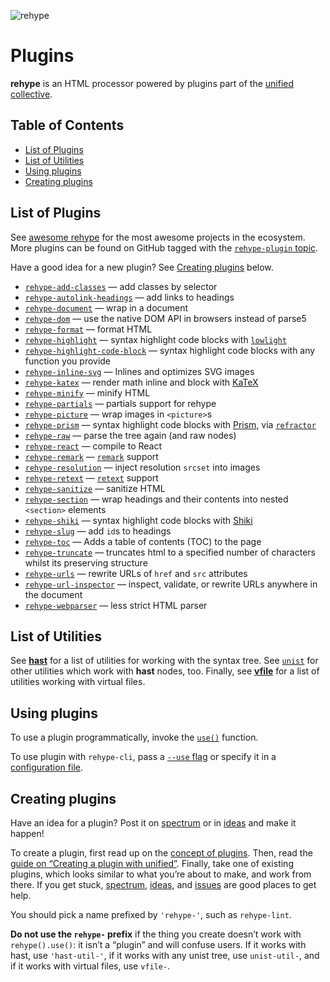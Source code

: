 ![rehype][logo]

# Plugins

**rehype** is an HTML processor powered by plugins part of the [unified][]
[collective][].

## Table of Contents

*   [List of Plugins](#list-of-plugins)
*   [List of Utilities](#list-of-utilities)
*   [Using plugins](#using-plugins)
*   [Creating plugins](#creating-plugins)

## List of Plugins

See [awesome rehype][awesome] for the most awesome projects in the ecosystem.
More plugins can be found on GitHub tagged with the [`rehype-plugin`
topic][topic].

Have a good idea for a new plugin?
See [Creating plugins][create] below.

*   [`rehype-add-classes`](https://github.com/martypdx/rehype-add-classes)
    — add classes by selector
*   [`rehype-autolink-headings`](https://github.com/rehypejs/rehype-autolink-headings)
    — add links to headings
*   [`rehype-document`](https://github.com/rehypejs/rehype-document)
    — wrap in a document
*   [`rehype-dom`](https://github.com/kmck/rehype-dom)
    — use the native DOM API in browsers instead of parse5
*   [`rehype-format`](https://github.com/rehypejs/rehype-format)
    — format HTML
*   [`rehype-highlight`](https://github.com/rehypejs/rehype-highlight)
    — syntax highlight code blocks with [`lowlight`](https://github.com/wooorm/lowlight)
*   [`rehype-highlight-code-block`](https://github.com/mapbox/rehype-highlight-code-block)
    — syntax highlight code blocks with any function you provide
*   [`rehype-inline-svg`](https://github.com/JS-DevTools/rehype-inline-svg)
    — Inlines and optimizes SVG images
*   [`rehype-katex`](https://github.com/rokt33r/remark-math/blob/master/packages/rehype-katex)
    — render math inline and block with [KaTeX](https://github.com/Khan/KaTeX)
*   [`rehype-minify`](https://github.com/rehypejs/rehype-minify)
    — minify HTML
*   [`rehype-partials`](https://github.com/mrzmmr/rehype-partials)
    — partials support for rehype
*   [`rehype-picture`](https://github.com/rehypejs/rehype-picture)
    — wrap images in `<picture>`s
*   [`rehype-prism`](https://github.com/mapbox/rehype-prism)
    — syntax highlight code blocks with [Prism](https://prismjs.com), via [`refractor`](https://github.com/wooorm/refractor#browser)
*   [`rehype-raw`](https://github.com/rehypejs/rehype-raw)
    — parse the tree again (and raw nodes)
*   [`rehype-react`](https://github.com/rhysd/rehype-react)
    — compile to React
*   [`rehype-remark`](https://github.com/rehypejs/rehype-remark)
    — [`remark`](https://github.com/wooorm/remark) support
*   [`rehype-resolution`](https://github.com/michaelnisi/rehype-resolution)
    — inject resolution `srcset` into images
*   [`rehype-retext`](https://github.com/rehypejs/rehype-retext)
    — [`retext`](https://github.com/wooorm/retext) support
*   [`rehype-sanitize`](https://github.com/rehypejs/rehype-sanitize)
    — sanitize HTML
*   [`rehype-section`](https://github.com/agentofuser/rehype-section)
    — wrap headings and their contents into nested `<section>` elements
*   [`rehype-shiki`](https://github.com/rsclarke/rehype-shiki)
    — syntax highlight code blocks with [Shiki](https://github.com/octref/shiki/)
*   [`rehype-slug`](https://github.com/rehypejs/rehype-slug)
    — add `id`s to headings
*   [`rehype-toc`](https://github.com/JS-DevTools/rehype-toc)
    — Adds a table of contents (TOC) to the page
*   [`rehype-truncate`](https://github.com/luk707/rehype-truncate)
    — truncates html to a specified number of characters whilst its preserving
    structure
*   [`rehype-urls`](https://github.com/brechtcs/rehype-urls)
    — rewrite URLs of `href` and `src` attributes
*   [`rehype-url-inspector`](https://github.com/JS-DevTools/rehype-url-inspector)
    — inspect, validate, or rewrite URLs anywhere in the document
*   [`rehype-webparser`](https://github.com/Prettyhtml/prettyhtml/tree/master/packages/rehype-webparser)
    — less strict HTML parser

## List of Utilities

See [**hast**][hast-util] for a list of utilities for working with the syntax
tree.
See [`unist`][unist-util] for other utilities which work with **hast**
nodes, too.
Finally, see [**vfile**][vfile-util] for a list of utilities working with
virtual files.

## Using plugins

To use a plugin programmatically, invoke the [`use()`][unified-use]
function.

To use plugin with `rehype-cli`, pass a [`--use` flag][unified-args-use]
or specify it in a [configuration file][config-file-use].

## Creating plugins

Have an idea for a plugin?
Post it on [spectrum][] or in [ideas][] and make it happen!

To create a plugin, first read up on the [concept of plugins][unified-plugins].
Then, read the [guide on “Creating a plugin with unified”][guide].
Finally, take one of existing plugins, which looks similar to what you’re about
to make, and work from there.
If you get stuck, [spectrum][], [ideas][], and [issues][] are good places to get
help.

You should pick a name prefixed by `'rehype-'`, such as `rehype-lint`.

**Do not use the `rehype-` prefix** if the thing you create doesn’t work with
`rehype().use()`: it isn’t a “plugin” and will confuse users.
If it works with hast, use `'hast-util-'`, if it works with any unist tree,
use `unist-util-`, and if it works with virtual files, use `vfile-`.

<!--Definitions:-->

[logo]: https://raw.githubusercontent.com/rehypejs/rehype/90b8f34/logo.svg?sanitize=true

[hast-util]: https://github.com/syntax-tree/hast#list-of-utilities

[unist-util]: https://github.com/syntax-tree/unist#unist-utilities

[vfile-util]: https://github.com/vfile/vfile#utilities

[unified-use]: https://github.com/unifiedjs/unified#processoruseplugin-options

[unified-args-use]: https://github.com/unifiedjs/unified-args#--use-plugin

[config-file-use]: https://github.com/unifiedjs/unified-engine/blob/master/doc/configure.md#plugins

[unified-plugins]: https://github.com/unifiedjs/unified#plugin

[issues]: https://github.com/rehypejs/rehype/issues

[spectrum]: https://spectrum.chat/unified/rehype

[guide]: https://unifiedjs.com/create-a-plugin.html

[awesome]: https://github.com/rehypejs/awesome-rehype

[ideas]: https://github.com/rehypejs/ideas

[topic]: https://github.com/topics/rehype-plugin

[unified]: https://github.com/unifiedjs/unified

[collective]: https://opencollective.com/unified

[create]: #creating-plugins
